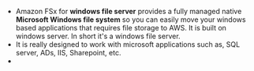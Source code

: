 * Amazon FSx for **windows file server** provides a fully managed native **Microsoft Windows file system** so you can easily move your windows based applications that requires file storage to AWS. It is built on windows server. In short it's a windows file server.
* It is really designed to work with microsoft applications such as, SQL server, ADs, IIS, Sharepoint, etc.
* 
